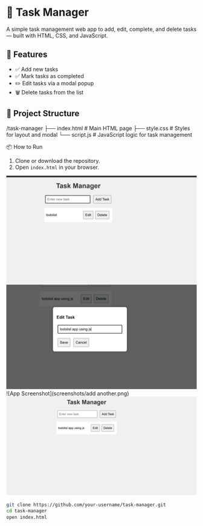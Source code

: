 # 📝 Task Manager

A simple task management web app to add, edit, complete, and delete tasks — built with HTML, CSS, and JavaScript.

## 🚀 Features

- ✅ Add new tasks
- ✅ Mark tasks as completed
- ✏️ Edit tasks via a modal popup
- 🗑️ Delete tasks from the list

## 📂 Project Structure

/task-manager
├── index.html # Main HTML page
├── style.css # Styles for layout and modal
└── script.js # JavaScript logic for task management


 📦 How to Run

1. Clone or download the repository.
2. Open `index.html` in your browser.



![App Screenshot](screenshots/add.png)
![App Screenshot](screenshots/edit.png)
![App Screenshot](screenshots/add another.png)
![App Screenshot](screenshots/delete.png)
```bash
git clone https://github.com/your-username/task-manager.git
cd task-manager
open index.html


